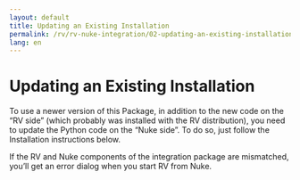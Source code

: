 ```yaml
---
layout: default
title: Updating an Existing Installation
permalink: /rv/rv-nuke-integration/02-updating-an-existing-installation/
lang: en
---
```


# Updating an Existing Installation

To use a newer version of this Package, in addition to the new code on the “RV side” (which probably was installed with the RV distribution), you need to update the Python code on the “Nuke side”. To do so, just follow the Installation instructions below.

If the RV and Nuke components of the integration package are mismatched, you’ll get an error dialog when you start RV from Nuke.
